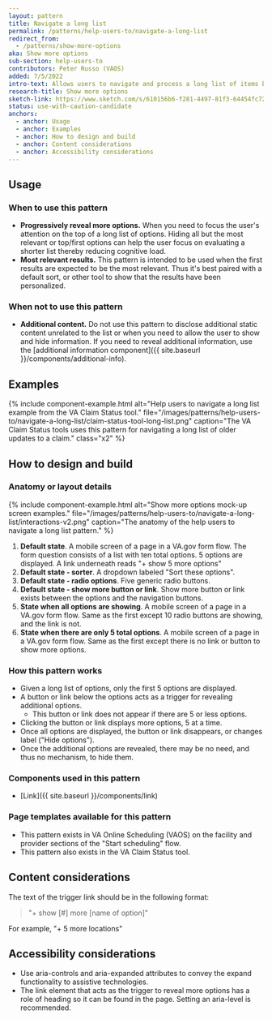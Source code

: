 ```yaml
---
layout: pattern
title: Navigate a long list
permalink: /patterns/help-users-to/navigate-a-long-list
redirect_from:
  - /patterns/show-more-options
aka: Show more options
sub-section: help-users-to
contributors: Peter Russo (VAOS)
added: 7/5/2022
intro-text: Allows users to navigate and process a long list of items by progressively displaying additional items as needed.
research-title: Show more options
sketch-link: https://www.sketch.com/s/610156b6-f281-4497-81f3-64454fc72156/p/AC70760E-54B7-41E1-982A-26E3B29049DF
status: use-with-caution-candidate
anchors:
  - anchor: Usage
  - anchor: Examples
  - anchor: How to design and build
  - anchor: Content considerations
  - anchor: Accessibility considerations
---
```


## Usage

### When to use this pattern

* **Progressively reveal more options.** When you need to focus the user's attention on the top of a long list of options. Hiding all but the most relevant or top/first options can help the user focus on evaluating a shorter list thereby reducing cognitive load.
* **Most relevant results.** This pattern is intended to be used when the first results are expected to be the most relevant. Thus it's best paired with a default sort, or other tool to show that the results have been personalized.

### When not to use this pattern

* **Additional content.** Do not use this pattern to disclose additional static content unrelated to the list or when you need to allow the user to show and hide information. If you need to reveal additional information, use the [additional information component]({{ site.baseurl }}/components/additional-info).

## Examples

{% include component-example.html alt="Help users to navigate a long list example from the VA Claim Status tool." file="/images/patterns/help-users-to/navigate-a-long-list/claim-status-tool-long-list.png" caption="The VA Claim Status tools uses this pattern for navigating a long list of older updates to a claim." class="x2" %}

## How to design and build 

### Anatomy or layout details

{% include component-example.html alt="Show more options mock-up screen examples." file="/images/patterns/help-users-to/navigate-a-long-list/interactions-v2.png" caption="The anatomy of the help users to navigate a long list pattern." %}

1. **Default state**. A mobile screen of a page in a VA.gov form flow. The form question consists of a list with ten total options. 5 options are displayed. A link underneath reads "+ show 5 more options"
2. **Default state - sorter**. A dropdown labeled "Sort these options".
3. **Default state - radio options**. Five generic radio buttons.
4. **Default state - show more button or link**. Show more button or link exists between the options and the navigation buttons.
5. **State when all options are showing**. A mobile screen of a page in a VA.gov form flow. Same as the first except 10 radio buttons are showing, and the link is not.
6.  **State when there are only 5 total options**. A mobile screen of a page in a VA.gov form flow. Same as the first except there is no link or button to show more options.

### How this pattern works

* Given a long list of options, only the first 5 options are displayed. 
* A button or link below the options acts as a trigger for revealing additional options.
  * This button or link does not appear if there are 5 or less options.
* Clicking the button or link displays more options, 5 at a time.
* Once all options are displayed, the button or link disappears, or changes label ("Hide options").
* Once the additional options are revealed, there may be no need, and thus no mechanism, to hide them.

### Components used in this pattern

* [Link]({{ site.baseurl }}/components/link)

### Page templates available for this pattern

* This pattern exists in VA Online Scheduling (VAOS) on the facility and provider sections of the "Start scheduling" flow.
* This pattern also exists in the VA Claim Status tool.

## Content considerations

The text of the trigger link should be in the following format:

> "+ show [#] more [name of option]" 

For example, "+ 5 more locations"

## Accessibility considerations

* Use aria-controls and aria-expanded attributes to convey the expand functionality to assistive technologies.
* The link element that acts as the trigger to reveal more options has a role of heading so it can be found in the page. Setting an aria-level is recommended.